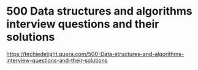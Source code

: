 500 Data structures and algorithms interview questions and their solutions
==========================================================================

https://techiedelight.quora.com/500-Data-structures-and-algorithms-interview-questions-and-their-solutions


